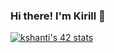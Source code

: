 ### Hi there! I'm Kirill 👋

[![kshanti's 42 stats](https://badge42.vercel.app/api/v2/cl97dd31200110gjszn6cuq51/stats?cursusId=21&coalitionId=104)](https://github.com/JaeSeoKim/badge42)

